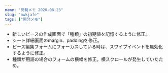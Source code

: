 ```yaml
---
name: "開発メモ 2020-08-23"
slug: "nwkjafe"
tags: ["開発メモ"]
---
```


- 新しいピースの作成画面で「種類」の初期値を記憶するように修正。
- シート詳細画面のmargin、paddingを修正。
- ピース編集フォームにフォーカスしている時は、スワイプイベントを無効化するように修正。
- 種類が用語の場合のフォームの横幅を修正。横スクロールが発生していたため。


